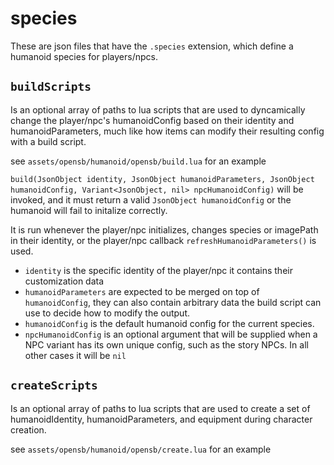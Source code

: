 # species

These are json files that have the `.species` extension, which define a humanoid species for players/npcs.


## `buildScripts`
Is an optional array of paths to lua scripts that are used to dyncamically change the player/npc's humanoidConfig based on their identity and humanoidParameters, much like how items can modify their resulting config with a build script.

see `assets/opensb/humanoid/opensb/build.lua` for an example

`build(JsonObject identity, JsonObject humanoidParameters, JsonObject humanoidConfig, Variant<JsonObject, nil> npcHumanoidConfig)` will be invoked, and it must return a valid `JsonObject humanoidConfig` or the humanoid will fail to initalize correctly.

It is run whenever the player/npc initializes, changes species or imagePath in their identity, or the player/npc callback `refreshHumanoidParameters()` is used.

- `identity` is the specific identity of the player/npc it contains their customization data
- `humanoidParameters` are expected to be merged on top of `humanoidConfig`, they can also contain arbitrary data the build script can use to decide how to modify the output.
- `humanoidConfig` is the default humanoid config for the current species.
- `npcHumanoidConfig` is an optional argument that will be supplied when a NPC variant has its own unique config, such as the story NPCs. In all other cases it will be `nil`

## `createScripts`
Is an optional array of paths to lua scripts that are used to create a set of humanoidIdentity, humanoidParameters, and equipment during character creation.

see `assets/opensb/humanoid/opensb/create.lua` for an example
